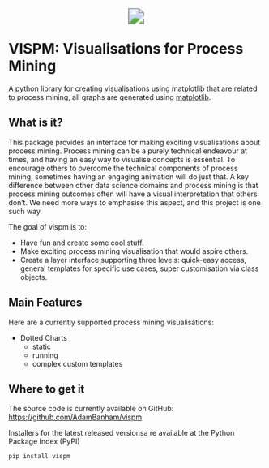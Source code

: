 
<p align="center">
    <img src="https://vispm.s3.ap-southeast-2.amazonaws.com/_logo.svg" style="transform: scale(2.0)">
</p>

# VISPM: Visualisations for Process Mining

A python library for creating visualisations using matplotlib that are related to process mining, all graphs are generated using [matplotlib](https://pypi.org/project/matplotlib/).

## What is it?
This package provides an interface for making exciting visualisations about process mining. Process mining can be a purely technical endeavour at times, and having an easy way to visualise concepts is essential. To encourage others to overcome the technical components of process mining, sometimes having an engaging animation will do just that. A key difference between other data science domains and process mining is that process mining outcomes often will have a visual interpretation that others don’t. We need more ways to emphasise this aspect, and this project is one such way.

The goal of vispm is to:
- Have fun and create some cool stuff.
- Make exciting process mining visualisation that would aspire others.
- Create a layer interface supporting three levels: quick-easy access, general templates for specific use cases, super customisation via class objects. 

## Main Features

Here are a currently supported process mining visualisations:
- Dotted Charts
    - static
    - running
    - complex custom templates

## Where to get it 

The source code is currently available on GitHub: https://github.com/AdamBanham/vispm

Installers for the latest released versionsa re available at the Python Package Index (PyPI)
```
pip install vispm
```
